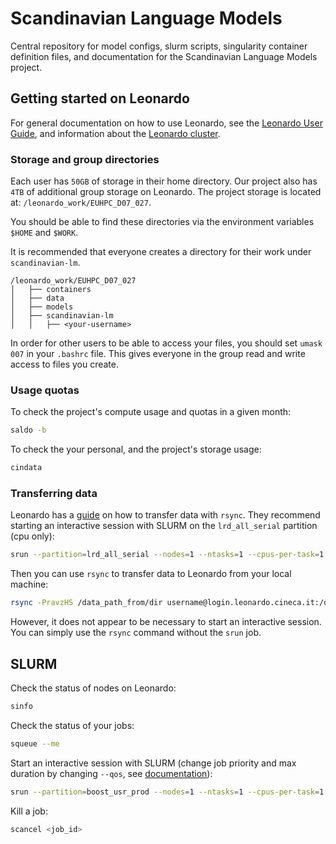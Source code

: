 # Scandinavian Language Models

Central repository for model configs, slurm scripts, singularity container definition files, and documentation for the Scandinavian Language Models project.

## Getting started on Leonardo

For general documentation on how to use Leonardo, see the [Leonardo User Guide](https://wiki.u-gov.it/confluence/display/SCAIUS/UG2.0%3A+General+Information), and information about the [Leonardo cluster](https://wiki.u-gov.it/confluence/display/SCAIUS/UG3.2.1%3A+LEONARDO+Booster+UserGuide).

### Storage and group directories

Each user has `50GB` of storage in their home directory. Our project also has `4TB` of additional group storage on Leonardo. The project storage is located at: `/leonardo_work/EUHPC_D07_027`. 

You should be able to find these directories via the environment variables `$HOME` and `$WORK`. 

It is recommended that everyone creates a directory for their work under `scandinavian-lm`. 

```
/leonardo_work/EUHPC_D07_027
│   ├── containers
│   ├── data
│   ├── models
│   ├── scandinavian-lm
│   │   ├── <your-username>
```

In order for other users to be able to access your files, you should set `umask 007` in your `.bashrc` file. This gives everyone in the group read and write access to files you create.

### Usage quotas

To check the project's compute usage and quotas in a given month:

```bash
saldo -b
```

To check the your personal, and the project's storage usage:

```bash
cindata
```

### Transferring data

Leonardo has a [guide](https://wiki.u-gov.it/confluence/display/SCAIUS/Rsync) on how to transfer data with `rsync`. They recommend starting an interactive session with SLURM on the `lrd_all_serial` partition (cpu only):

```bash
srun --partition=lrd_all_serial --nodes=1 --ntasks=1 --cpus-per-task=1 --mem=8GB --time=0-01:00:00 --qos=normal --account=EUHPC_D07_027 --pty /bin/bash
```

Then you can use `rsync` to transfer data to Leonardo from your local machine:

```bash
rsync -PravzHS /data_path_from/dir username@login.leonardo.cineca.it:/data_path_to/dir
```

However, it does not appear to be necessary to start an interactive session. You can simply use the `rsync` command without the `srun` job. 

## SLURM

Check the status of nodes on Leonardo:

```bash
sinfo
```

Check the status of your jobs:

```bash
squeue --me
```

Start an interactive session with SLURM (change job priority and max duration by changing `--qos`, see [documentation](https://wiki.u-gov.it/confluence/display/SCAIUS/UG3.2.1%3A+LEONARDO+Booster+UserGuide)):

```bash
srun --partition=boost_usr_prod --nodes=1 --ntasks=1 --cpus-per-task=1 --mem=8GB --gres=gpu:1 --time=0-00:30:00 --qos=boost_qos_dbg --account=EUHPC_D07_027 --pty /bin/bash
```

Kill a job:

```bash
scancel <job_id>
```